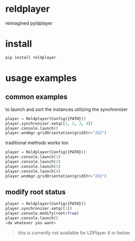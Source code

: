 # reldplayer
reimagined pyldplayer

# install

```bash
pip install reldplayer
```

# usage examples

## common examples
to launch and sort the instances utilizing the synchronizer
```py
player = Reldplayer(Config({PATH}))
player.synchronizer.setq([1, 2, 3, 4])
player.console.launch()
player.wndmgr.gridOrientation(gridStr="2X2")
```

traditional methods works too
```py
player = Reldplayer(Config({PATH}))
player.console.launch(1)
player.console.launch(2)
player.console.launch(3)
player.console.launch(4)
player.wndmgr.gridOrientation(gridStr="2X2")
```

## modify root status
```py
player = Reldplayer(Config({PATH}))
player.synchronizer.setq([1])
player.console.modify(root=True)
player.console.launch()
<do whatever you want>
```
> this is currently not available for LDPlayer 4 or below

